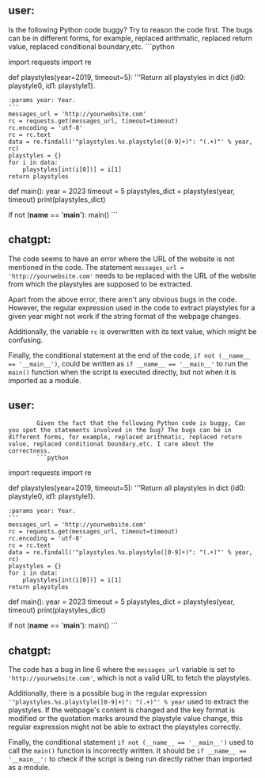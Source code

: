 

## user: 

Is the following Python code buggy? Try to reason the code first. The bugs can be in different forms, for example, replaced arithmatic, replaced return value, replaced conditional boundary,etc.
            ```python
            














import requests
import re

def playstyles(year=2019, timeout=5):
    '''Return all playstyles in dict {id0: playstyle0, id1: playstyle1}.

    :params year: Year.
    '''
    messages_url = 'http://yourwebsite.com'
    rc = requests.get(messages_url, timeout=timeout)
    rc.encoding = 'utf-8'
    rc = rc.text
    data = re.findall('"playstyles.%s.playstyle([0-9]+)": "(.+)"' % year, rc)
    playstyles = {}
    for i in data:
        playstyles[int(i[0])] = i[1]
    return playstyles

def main():
    year = 2023
    timeout = 5
    playstyles_dict = playstyles(year, timeout)
    print(playstyles_dict)

if not (__name__ == '__main__'):
    main()
            ```
            

## chatgpt: 

The code seems to have an error where the URL of the website is not mentioned in the code. The statement `messages_url = 'http://yourwebsite.com'` needs to be replaced with the URL of the website from which the playstyles are supposed to be extracted.

Apart from the above error, there aren't any obvious bugs in the code. However, the regular expression used in the code to extract playstyles for a given year might not work if the string format of the webpage changes.

Additionally, the variable `rc` is overwritten with its text value, which might be confusing.

Finally, the conditional statement at the end of the code, `if not (__name__ == '__main__')`, could be written as `if __name__ == '__main__'` to run the `main()` function when the script is executed directly, but not when it is imported as a module.

## user: 


            Given the fact that the following Python code is buggy, Can you spot the statements involved in the bug? The bugs can be in different forms, for example, replaced arithmatic, replaced return value, replaced conditional boundary,etc. I care about the correctness.
            ```python
            














import requests
import re

def playstyles(year=2019, timeout=5):
    '''Return all playstyles in dict {id0: playstyle0, id1: playstyle1}.

    :params year: Year.
    '''
    messages_url = 'http://yourwebsite.com'
    rc = requests.get(messages_url, timeout=timeout)
    rc.encoding = 'utf-8'
    rc = rc.text
    data = re.findall('"playstyles.%s.playstyle([0-9]+)": "(.+)"' % year, rc)
    playstyles = {}
    for i in data:
        playstyles[int(i[0])] = i[1]
    return playstyles

def main():
    year = 2023
    timeout = 5
    playstyles_dict = playstyles(year, timeout)
    print(playstyles_dict)

if not (__name__ == '__main__'):
    main()
            ```
            

## chatgpt: 

The code has a bug in line 6 where the `messages_url` variable is set to `'http://yourwebsite.com'`, which is not a valid URL to fetch the playstyles.

Additionally, there is a possible bug in the regular expression `'"playstyles.%s.playstyle([0-9]+)": "(.+)"' % year` used to extract the playstyles. If the webpage's content is changed and the key format is modified or the quotation marks around the playstyle value change, this regular expression might not be able to extract the playstyles correctly. 

Finally, the conditional statement `if not (__name__ == '__main__')` used to call the `main()` function is incorrectly written. It should be `if __name__ == '__main__':` to check if the script is being run directly rather than imported as a module.